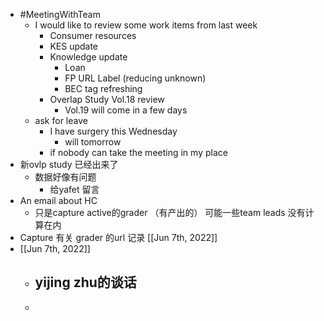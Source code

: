 - #MeetingWithTeam
	- I would like to review some work items from last week
		- Consumer resources
		- KES update
		- Knowledge update
			- Loan
			- FP URL Label (reducing unknown)
			- BEC tag refreshing
		- Overlap Study Vol.18 review
			- Vol.19 will come in a few days
	- ask for leave
		- I have surgery this Wednesday
			- will tomorrow
		- if nobody can take the meeting in my place
- 新ovlp study 已经出来了
	- 数据好像有问题
		- 给yafet 留言
- An email about HC
	- 只是capture active的grader （有产出的） 可能一些team leads 没有计算在内
- Capture 有关 grader 的url 记录 [[Jun 7th, 2022]]
- [[Jun 7th, 2022]]
	- yijing zhu的谈话
		-
	-